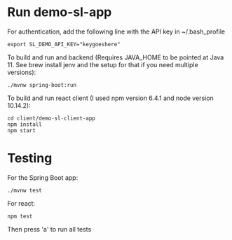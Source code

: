 # Run demo-sl-app

For authentication, add the following line with the API key in ~/.bash_profile
```
export SL_DEMO_API_KEY="keygoeshere"
```

To build and run and backend (Requires JAVA_HOME to be pointed at Java 11. See brew install jenv and the setup for that if you need multiple versions):
```
./mvnw spring-boot:run
```

To build and run react client (I used npm version 6.4.1 and node version 10.14.2):
```
cd client/demo-sl-client-app
npm install
npm start
```


# Testing
For the Spring Boot app:
```
./mvnw test
```

For react:
```
npm test
```
Then press 'a' to run all tests
